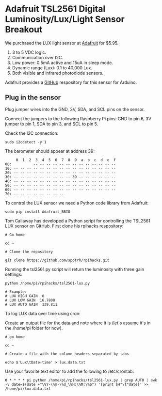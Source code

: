 # Adafruit TSL2561 Digital Luminosity/Lux/Light Sensor Breakout

We purchased the LUX light sensor at [Adafruit](https://www.adafruit.com/products/439?&main_page=product_info&products_id=439) for $5.95.

1. 3 to 5 VDC logic.
2. Communication over I2C.
3. Low power: 0.5mA active and 15uA in sleep mode.
4. Dynamic range (Lux): 0.1 to 40,000 Lux.
5. Both visible and infrared photodiode sensors.

Adafruit provides a [GitHub](https://github.com/adafruit/Adafruit_TSL2561) respository for this sensor for Arduino.

## Plug in the sensor

Plug jumper wires into the GND, 3V, SDA, and SCL pins on the sensor.

Connect the jumpers to the following Raspberry Pi pins: GND to pin 6, 3V jumper to pin 1, SDA to pin 3, and SCL to pin 5.

Check the I2C connection:

```
sudo i2cdetect -y 1
```

The barometer should appear at address 39:

```
     0  1  2  3  4  5  6  7  8  9  a  b  c  d  e  f
00:          -- -- -- -- -- -- -- -- -- -- -- -- --
10: -- -- -- -- -- -- -- -- -- -- -- -- -- -- -- --
20: -- -- -- -- -- -- -- -- -- -- -- -- -- -- -- --
30: -- -- -- -- -- -- -- -- -- 39 -- -- -- -- -- --
40: -- -- -- -- -- -- -- -- -- -- -- -- -- -- -- --
50: -- -- -- -- -- -- -- -- -- -- -- -- -- -- -- --
60: -- -- -- -- -- -- -- -- -- -- -- -- -- -- -- --
70: -- -- -- -- -- -- -- --
```

To control the LUX sensor we need a Python code library from Adafruit:

```
sudo pip install Adafruit_BBIO
```

Tom Callaway has developed a Python script for controlling the TSL2561 LUX sensor on GitHub. First clone his rpihacks respository:

```
# Go home

cd ~

# Clone the repository

git clone https://github.com/spotrh/rpihacks.git

```

Running the tsl2561.py script will return the luminosity with three gain settings:

```
python /home/pi/rpihacks/tsl2561-lux.py

# Example:
# LUX HIGH GAIN  0
# LUX LOW GAIN  16.7808
# LUX AUTO GAIN  139.811
```

To log LUX data over time using cron:

Create an output file for the data and note where it is (let's assume it's in the /home/pi folder for now).

```
# go home

cd ~

# Create a file with the column headers separated by tabs

echo $'Lux\tDate-time' > lux.data.txt
```

Use your favorite text editor to add the following to /etc/crontab:

```
0 * * * * pi python /home/pi/rpihacks/tsl2561-lux.py | grep AUTO | awk -v date=$(date +"\%Y-\%m-\%d_\%H:\%M:\%S") '{print $4"\t"date}' >> /home/pi/lux.data.txt
```